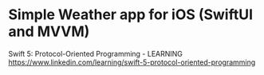 #  Simple Weather app for iOS (SwiftUI and MVVM)

Swift 5: Protocol-Oriented Programming - LEARNING  
https://www.linkedin.com/learning/swift-5-protocol-oriented-programming
